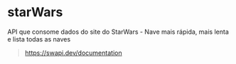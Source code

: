 # starWars
API que consome dados do site do StarWars - Nave mais rápida, mais lenta e lista todas as naves

> https://swapi.dev/documentation
